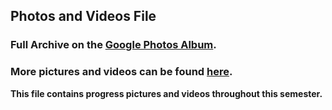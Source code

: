 ## Photos and Videos File
### Full Archive on the [Google Photos Album](https://photos.app.goo.gl/ZfBYK8EUVNoW4LV16).

### More pictures and videos can be found [here](https://drive.google.com/drive/folders/1nzZodJMERxa7I7JBDwgvd9ijPDhNLQwu?usp=sharing).

**This file contains progress pictures and videos throughout this semester.**


